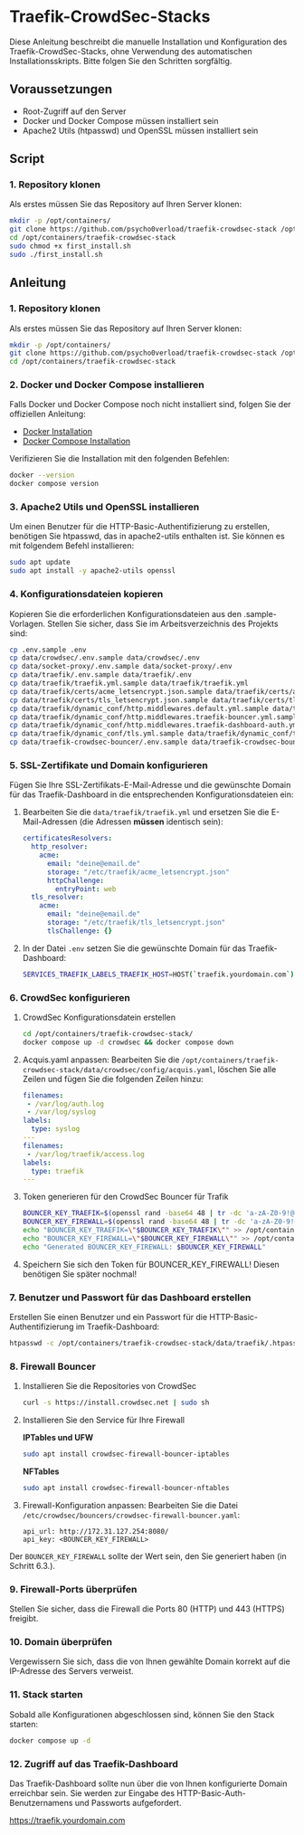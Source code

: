 # Traefik-CrowdSec-Stacks

Diese Anleitung beschreibt die manuelle Installation und Konfiguration des Traefik-CrowdSec-Stacks, ohne Verwendung des automatischen Installationsskripts. Bitte folgen Sie den Schritten sorgfältig.

## Voraussetzungen

- Root-Zugriff auf den Server
- Docker und Docker Compose müssen installiert sein
- Apache2 Utils (htpasswd) und OpenSSL müssen installiert sein

## Script

### 1. Repository klonen

Als erstes müssen Sie das Repository auf Ihren Server klonen:

```bash
mkdir -p /opt/containers/
git clone https://github.com/psycho0verload/traefik-crowdsec-stack /opt/containers/traefik-crowdsec-stack
cd /opt/containers/traefik-crowdsec-stack
sudo chmod +x first_install.sh
sudo ./first_install.sh
```

## Anleitung
### 1. Repository klonen

Als erstes müssen Sie das Repository auf Ihren Server klonen:

```bash
mkdir -p /opt/containers/
git clone https://github.com/psycho0verload/traefik-crowdsec-stack /opt/containers/traefik-crowdsec-stack
cd /opt/containers/traefik-crowdsec-stack
```

### 2. Docker und Docker Compose installieren

Falls Docker und Docker Compose noch nicht installiert sind, folgen Sie der offiziellen Anleitung:

- [Docker Installation](https://docs.docker.com/engine/install)
- [Docker Compose Installation](https://docs.docker.com/engine/install)

Verifizieren Sie die Installation mit den folgenden Befehlen:

```bash
docker --version
docker compose version
```

### 3. Apache2 Utils und OpenSSL installieren

Um einen Benutzer für die HTTP-Basic-Authentifizierung zu erstellen, benötigen Sie htpasswd, das in apache2-utils enthalten ist. Sie können es mit folgendem Befehl installieren:

```bash
sudo apt update
sudo apt install -y apache2-utils openssl
```

### 4. Konfigurationsdateien kopieren

Kopieren Sie die erforderlichen Konfigurationsdateien aus den .sample-Vorlagen. Stellen Sie sicher, dass Sie im Arbeitsverzeichnis des Projekts sind:

```bash
cp .env.sample .env
cp data/crowdsec/.env.sample data/crowdsec/.env
cp data/socket-proxy/.env.sample data/socket-proxy/.env
cp data/traefik/.env.sample data/traefik/.env
cp data/traefik/traefik.yml.sample data/traefik/traefik.yml
cp data/traefik/certs/acme_letsencrypt.json.sample data/traefik/certs/acme_letsencrypt.json
cp data/traefik/certs/tls_letsencrypt.json.sample data/traefik/certs/tls_letsencrypt.json
cp data/traefik/dynamic_conf/http.middlewares.default.yml.sample data/traefik/dynamic_conf/http.middlewares.default.yml
cp data/traefik/dynamic_conf/http.middlewares.traefik-bouncer.yml.sample data/traefik/dynamic_conf/http.middlewares.traefik-bouncer.yml
cp data/traefik/dynamic_conf/http.middlewares.traefik-dashboard-auth.yml.sample data/traefik/dynamic_conf/http.middlewares.traefik-dashboard-auth.yml
cp data/traefik/dynamic_conf/tls.yml.sample data/traefik/dynamic_conf/tls.yml
cp data/traefik-crowdsec-bouncer/.env.sample data/traefik-crowdsec-bouncer/.env
```

### 5. SSL-Zertifikate und Domain konfigurieren

Fügen Sie Ihre SSL-Zertifikats-E-Mail-Adresse und die gewünschte Domain für das Traefik-Dashboard in die entsprechenden Konfigurationsdateien ein:

1.	Bearbeiten Sie die `data/traefik/traefik.yml` und ersetzen Sie die E-Mail-Adressen (die Adressen **müssen** identisch sein):
    ```yaml
    certificatesResolvers:
      http_resolver:
        acme:
          email: "deine@email.de"
          storage: "/etc/traefik/acme_letsencrypt.json"
          httpChallenge:
            entryPoint: web
      tls_resolver:
        acme:
          email: "deine@email.de"
          storage: "/etc/traefik/tls_letsencrypt.json"
          tlsChallenge: {}
    ```

2.	In der Datei `.env` setzen Sie die gewünschte Domain für das Traefik-Dashboard:

    ```bash
    SERVICES_TRAEFIK_LABELS_TRAEFIK_HOST=HOST(`traefik.yourdomain.com`)
    ```

### 6. CrowdSec konfigurieren
1. CrowdSec Konfigurationsdatein erstellen
    ```bash
    cd /opt/containers/traefik-crowdsec-stack/
    docker compose up -d crowdsec && docker compose down
    ```

2.	Acquis.yaml anpassen: Bearbeiten Sie die `/opt/containers/traefik-crowdsec-stack/data/crowdsec/config/acquis.yaml`, löschen Sie alle Zeilen und fügen Sie die folgenden Zeilen hinzu:
    ```yaml
    filenames:
     - /var/log/auth.log
     - /var/log/syslog
    labels:
      type: syslog
    ---
    filenames:
     - /var/log/traefik/access.log
    labels:
      type: traefik
    ---
    ```

3. Token generieren für den CrowdSec Bouncer für Trafik
    ```bash
    BOUNCER_KEY_TRAEFIK=$(openssl rand -base64 48 | tr -dc 'a-zA-Z0-9!@#$%^&*()-_=+[]{}<>?|')
    BOUNCER_KEY_FIREWALL=$(openssl rand -base64 48 | tr -dc 'a-zA-Z0-9!@#$%^&*()-_=+[]{}<>?|')
    echo "BOUNCER_KEY_TRAEFIK=\"$BOUNCER_KEY_TRAEFIK\"" >> /opt/containers/traefik-crowdsec-stack/.env
    echo "BOUNCER_KEY_FIREWALL=\"$BOUNCER_KEY_FIREWALL\"" >> /opt/containers/traefik-crowdsec-stack/.env
    echo "Generated BOUNCER_KEY_FIREWALL: $BOUNCER_KEY_FIREWALL"
    ```
4. Speichern Sie sich den Token für BOUNCER_KEY_FIREWALL! Diesen benötigen Sie später nochmal!

### 7. Benutzer und Passwort für das Dashboard erstellen

Erstellen Sie einen Benutzer und ein Passwort für die HTTP-Basic-Authentifizierung im Traefik-Dashboard:

```bash
htpasswd -c /opt/containers/traefik-crowdsec-stack/data/traefik/.htpasswd <deinBenutzername>
```

### 8. Firewall Bouncer
1. Installieren Sie die Repositories von CrowdSec
    ```bash
    curl -s https://install.crowdsec.net | sudo sh
    ```
2. Installieren Sie den Service für Ihre Firewall

    **IPTables und UFW**
    ```bash
    sudo apt install crowdsec-firewall-bouncer-iptables
    ```
    **NFTables**
    ```bash
    sudo apt install crowdsec-firewall-bouncer-nftables
    ```

3.	Firewall-Konfiguration anpassen: Bearbeiten Sie die Datei `/etc/crowdsec/bouncers/crowdsec-firewall-bouncer.yaml`:
    ```
    api_url: http://172.31.127.254:8080/
    api_key: <BOUNCER_KEY_FIREWALL>
    ```
Der `BOUNCER_KEY_FIREWALL` sollte der Wert sein, den Sie generiert haben (in Schritt 6.3.).


### 9. Firewall-Ports überprüfen

Stellen Sie sicher, dass die Firewall die Ports 80 (HTTP) und 443 (HTTPS) freigibt.

### 10. Domain überprüfen

Vergewissern Sie sich, dass die von Ihnen gewählte Domain korrekt auf die IP-Adresse des Servers verweist.

### 11. Stack starten

Sobald alle Konfigurationen abgeschlossen sind, können Sie den Stack starten:

```bash
docker compose up -d
```

### 12. Zugriff auf das Traefik-Dashboard

Das Traefik-Dashboard sollte nun über die von Ihnen konfigurierte Domain erreichbar sein. Sie werden zur Eingabe des HTTP-Basic-Auth-Benutzernamens und Passworts aufgefordert.

https://traefik.yourdomain.com